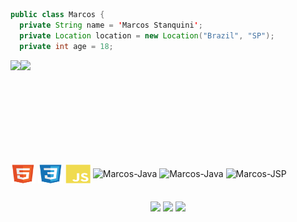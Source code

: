 ```java
public class Marcos {
  private String name = 'Marcos Stanquini';
  private Location location = new Location("Brazil", "SP");
  private int age = 18;
```


  <div style="display: flex; flex-direction: row; flex: 1" align="center"> 
  <img src="https://github-readme-stats.vercel.app/api/top-langs/?username=MarcosStanquini&layout=compact&theme=dracula&langs_count=8" height="150em"/>
  <img src="https://github-readme-stats.vercel.app/api?username=MarcosStanquini&show_icons=true&theme=dracula"  height="150em"/>
</div>

<div style="display: inline_block"><br>
<img align="center" alt="Marcos-HTML" height="30" width="40" src="https://raw.githubusercontent.com/devicons/devicon/master/icons/html5/html5-original.svg">
  <img align="center" alt="Marcos-CSS" height="30" width="40" src="https://raw.githubusercontent.com/devicons/devicon/master/icons/css3/css3-original.svg">
<img align="center" alt="Marcos-Js" height="30" width="40" src="https://raw.githubusercontent.com/devicons/devicon/master/icons/javascript/javascript-plain.svg">
<img align="center" alt="Marcos-Java" height="30" width="40" src="https://cdn.jsdelivr.net/gh/devicons/devicon/icons/java/java-original.svg" />
<img align="center" alt="Marcos-Java" height="30" width="40" src="https://cdn.jsdelivr.net/gh/devicons/devicon/icons/python/python-original.svg" />
<img align="center" alt="Marcos-JSP" height="30" width="40" src="https://cdn-icons-png.flaticon.com/512/2175/2175240.png">








</div>
  
##


<div align="center">
  <a href="https://www.instagram.com/stanquini_marcos/"><img src="https://img.shields.io/badge/Instagram-%23E4405F.svg?style=for-the-badge&logo=Instagram&logoColor=white"/></a>
  <a href="https://www.linkedin.com/in/marcos-stanquini-aa81b2222/"><img src="https://img.shields.io/badge/linkedin-%230077B5.svg?style=for-the-badge&logo=linkedin&logoColor=white"/></a>
<a href = "mailto:marcossnarquini@gmail.com"><img src="https://img.shields.io/badge/-Gmail-%23333?style=for-the-badge&logo=gmail&logoColor=white" target="_blank"></a>

<div>
